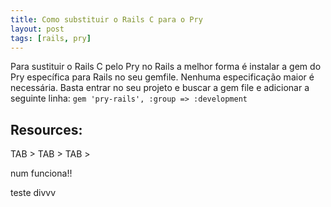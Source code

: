 ```yaml
---
title: Como substituir o Rails C para o Pry
layout: post
tags: [rails, pry]
---
```

Para sustituir o Rails C pelo Pry no Rails a melhor forma é instalar a gem do Pry específica para Rails no seu gemfile. Nenhuma especificação maior é necessária. Basta entrar no seu projeto e buscar a gem file e adicionar a seguinte linha:  ```gem 'pry-rails', :group => :development```

## Resources:

<span id="key"> TAB </span>>
<span id="keyb"> TAB </span>>
<span id="keyc"> TAB </span>>

num funciona!!
<div class="crazy"> teste divvv </div>

